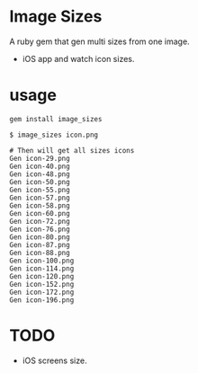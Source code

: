 Image Sizes
============

A ruby gem that gen multi sizes from one image.

* iOS app and watch icon sizes.

# usage

```
gem install image_sizes
```

```
$ image_sizes icon.png

# Then will get all sizes icons
Gen icon-29.png
Gen icon-40.png
Gen icon-48.png
Gen icon-50.png
Gen icon-55.png
Gen icon-57.png
Gen icon-58.png
Gen icon-60.png
Gen icon-72.png
Gen icon-76.png
Gen icon-80.png
Gen icon-87.png
Gen icon-88.png
Gen icon-100.png
Gen icon-114.png
Gen icon-120.png
Gen icon-152.png
Gen icon-172.png
Gen icon-196.png
```

# TODO

* iOS screens size.
